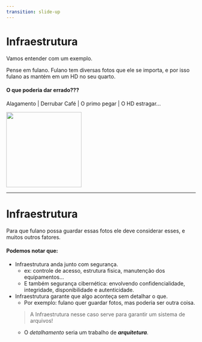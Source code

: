 ```yaml
---
transition: slide-up
---
```


# Infraestrutura

<Logo />

Vamos entender com um exemplo. 

Pense em fulano. Fulano tem diversas fotos que ele se importa, e por isso fulano as mantém em um HD no seu quarto.

<v-click>

#### O que poderia dar errado???

</v-click>
<v-click>

Alagamento | Derrubar Café | O primo pegar | O HD estragar...

<img  src="/emoji/nervous.png" width="200px"/>

</v-click>

<!--
// Dps te tudo

Quando falamos de infraestrutura, falamos justamente 
de como possibilitar que algo aconteça. 
Através de medidas de diversas medidas de segurança,
equipamentos e ambiente apropriados.
-->

---

# Infraestrutura

<Logo />

Para que fulano possa guardar essas fotos ele deve considerar esses, e muitos outros fatores.

#### Podemos notar que:

- Infraestrutura anda junto com segurança.
  - ex: controle de acesso, estrutura fisica, manutenção dos equipamentos...
  - E também segurança cibernética: envolvendo confidencialidade, integridade, disponibilidade e autenticidade.
- Infraestrutura garante que algo aconteça sem detalhar o que.
  - Por exemplo: fulano quer guardar fotos, mas poderia ser outra coisa.
  > A Infraestrutura nesse caso serve para garantir um sistema de arquivos!
  - O _detalhamento_ seria um trabalho de **_arquitetura_**.

